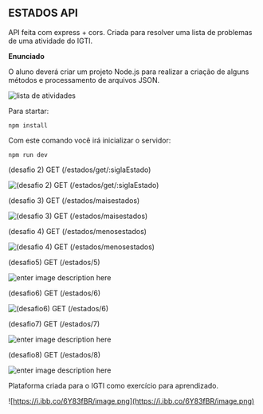 

## ESTADOS API

API feita com express + cors. Criada para resolver uma lista de problemas de uma atividade do IGTI.

**Enunciado**

O aluno deverá criar um projeto Node.js para realizar a criação de alguns métodos e processamento de arquivos JSON.

![lista de atividades](https://i.ibb.co/KqzSz0J/image.png)

Para startar:

```
npm install
```
Com este comando você irá inicializar o servidor:
```
npm run dev
```
(desafio 2) GET (/estados/get/:siglaEstado)

![(desafio 2) GET (/estados/get/:siglaEstado)](https://i.ibb.co/pWBgHLH/image.png)

(desafio 3) GET (/estados/maisestados)

![(desafio 3) GET (/estados/maisestados)](https://i.ibb.co/5xQ4tLJ/image.png)

(desafio 4) GET (/estados/menosestados)

![(desafio 4) GET (/estados/menosestados)](https://i.ibb.co/f8nbQHH/image.png)

(desafio5) GET (/estados/5)

![enter image description here](https://i.ibb.co/qyKn8dR/image.png)

(desafio6) GET (/estados/6)

![(desafio6) GET (/estados/6)](https://i.ibb.co/ynyKZxS/image.png)

(desafio7) GET (/estados/7)

![enter image description here](https://i.ibb.co/pyVDn0N/image.png)

(desafio8) GET (/estados/8)

![enter image description here](https://i.ibb.co/Hdfz7m2/image.png)

Plataforma criada para o IGTI como exercício para aprendizado.

![https://i.ibb.co/6Y83fBR/image.png](https://i.ibb.co/6Y83fBR/image.png)

